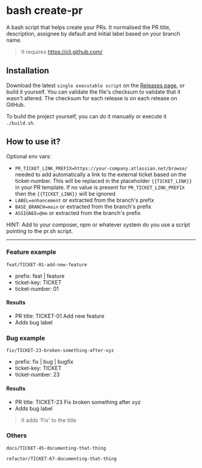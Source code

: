 # bash create-pr

A bash script that helps create your PRs.
It normalised the PR title, description, assignee by default and initial label based on your branch name.

> It requires https://cli.github.com/

## Installation

Download the latest `single executable script` on the [Releases page](https://github.com/Chemaclass/bash-create-pr/releases), or build it yourself. You can validate the file's checksum to validate that it wasn't altered. The checksum for each release is on each release on GitHub.

To build the project yourself, you can do it manually or execute it `./build.sh`.

## How to use it?

Optional env vars:
- `PR_TICKET_LINK_PREFIX=https://your-company.atlassian.net/browse/` needed to add automatically a link to the external ticket based on the ticket-number. This will be replaced in the placeholder `{{TICKET_LINK}}` in your PR template. If no value is present for `PR_TICKET_LINK_PREFIX` then the
  `{{TICKET_LINK}}` will be ignored
- `LABEL=enhancement` or extracted from the branch's prefix
- `BASE_BRANCH=main` or extracted from the branch's prefix
- `ASSIGNEE=@me` or extracted from the branch's prefix

HINT: Add to your composer, npm or whatever system do you use a script pointing to the pr.sh script.

---

### Feature example

```
feat/TICKET-01-add-new-feature
```

- prefix: feat | feature
- ticket-key: TICKET
- ticket-number: 01

#### Results

- PR title: TICKET-01 Add new feature
- Adds bug label

### Bug example

```
fix/TICKET-23-broken-something-after-xyz
```

- prefix: fix | bug | bugfix
- ticket-key: TICKET
- ticket-number: 23

#### Results

- PR title: TICKET-23 Fix broken something after xyz
- Adds bug label

> It adds 'Fix' to the title

### Others

```
docs/TICKET-45-documenting-that-thing
```

```
refactor/TICKET-67-documenting-that-thing
```